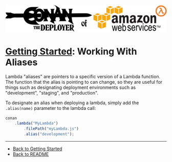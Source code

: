 ![](../conan-aws-lambda-logo.png)
# [Getting Started](./gettingStarted.md): Working With Aliases

Lambda "aliases" are pointers to a specific version of a Lambda function. The function that the alias is pointing to can change, so they are useful for things such as designating deployment environments such as "development", "staging", and "production".

To designate an alias when deploying a lambda, simply add the `.alias(name)` parameter to the lambda call:

``` javascript
conan
	.lambda("MyLambda")
		.filePath("myLambda.js")
		.alias("development");
```

---

* [Back to Getting Started](./gettingStarted.md)
* [Back to README](../README.md)
